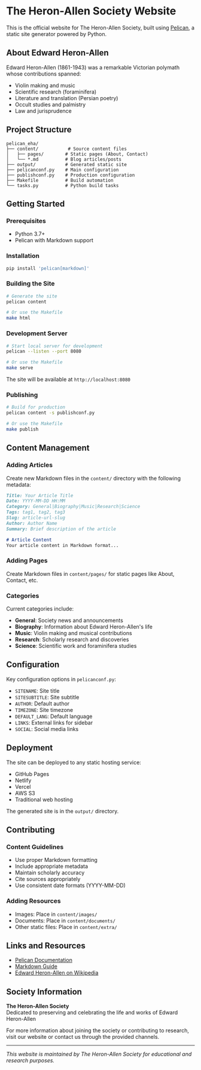 # The Heron-Allen Society Website

This is the official website for The Heron-Allen Society, built using [Pelican](https://getpelican.com/), a static site generator powered by Python.

## About Edward Heron-Allen

Edward Heron-Allen (1861-1943) was a remarkable Victorian polymath whose contributions spanned:
- Violin making and music
- Scientific research (foraminifera)
- Literature and translation (Persian poetry)
- Occult studies and palmistry
- Law and jurisprudence

## Project Structure

```
pelican_eha/
├── content/           # Source content files
│   ├── pages/        # Static pages (About, Contact)
│   └── *.md          # Blog articles/posts
├── output/           # Generated static site
├── pelicanconf.py    # Main configuration
├── publishconf.py    # Production configuration
├── Makefile          # Build automation
└── tasks.py          # Python build tasks
```

## Getting Started

### Prerequisites
- Python 3.7+
- Pelican with Markdown support

### Installation
```bash
pip install 'pelican[markdown]'
```

### Building the Site
```bash
# Generate the site
pelican content

# Or use the Makefile
make html
```

### Development Server
```bash
# Start local server for development
pelican --listen --port 8080

# Or use the Makefile
make serve
```

The site will be available at `http://localhost:8080`

### Publishing
```bash
# Build for production
pelican content -s publishconf.py

# Or use the Makefile
make publish
```

## Content Management

### Adding Articles
Create new Markdown files in the `content/` directory with the following metadata:

```markdown
Title: Your Article Title
Date: YYYY-MM-DD HH:MM
Category: General|Biography|Music|Research|Science
Tags: tag1, tag2, tag3
Slug: article-url-slug
Author: Author Name
Summary: Brief description of the article

# Article Content
Your article content in Markdown format...
```

### Adding Pages
Create Markdown files in `content/pages/` for static pages like About, Contact, etc.

### Categories
Current categories include:
- **General**: Society news and announcements
- **Biography**: Information about Edward Heron-Allen's life
- **Music**: Violin making and musical contributions
- **Research**: Scholarly research and discoveries
- **Science**: Scientific work and foraminifera studies

## Configuration

Key configuration options in `pelicanconf.py`:
- `SITENAME`: Site title
- `SITESUBTITLE`: Site subtitle
- `AUTHOR`: Default author
- `TIMEZONE`: Site timezone
- `DEFAULT_LANG`: Default language
- `LINKS`: External links for sidebar
- `SOCIAL`: Social media links

## Deployment

The site can be deployed to any static hosting service:
- GitHub Pages
- Netlify
- Vercel
- AWS S3
- Traditional web hosting

The generated site is in the `output/` directory.

## Contributing

### Content Guidelines
- Use proper Markdown formatting
- Include appropriate metadata
- Maintain scholarly accuracy
- Cite sources appropriately
- Use consistent date formats (YYYY-MM-DD)

### Adding Resources
- Images: Place in `content/images/`
- Documents: Place in `content/documents/`
- Other static files: Place in `content/extra/`

## Links and Resources

- [Pelican Documentation](https://docs.getpelican.com/)
- [Markdown Guide](https://www.markdownguide.org/)
- [Edward Heron-Allen on Wikipedia](https://en.wikipedia.org/wiki/Edward_Heron-Allen)

## Society Information

**The Heron-Allen Society**  
Dedicated to preserving and celebrating the life and works of Edward Heron-Allen

For more information about joining the society or contributing to research, visit our website or contact us through the provided channels.

---

*This website is maintained by The Heron-Allen Society for educational and research purposes.*
